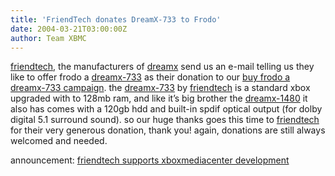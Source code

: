 ```yaml
---
title: 'FriendTech donates DreamX-733 to Frodo'
date: 2004-03-21T03:00:00Z
author: Team XBMC
---
```

[friendtech](http://www.friendtech.com/), the manufacturers of [dreamx](http://xbox.upgrade123.com/index.php) send us an e-mail telling us they like to offer frodo a [dreamx-733](http://upgrade123.com/catalog/product_info.php?cpath=32&amp;products_id=66) as their donation to our [buy frodo a dreamx-733 campaign](http://www.xboxmediaplayer.de/cgi-bin/forums/ikonboard.pl?act=st;f=1;t=2552;). the [dreamx-733](http://upgrade123.com/catalog/product_info.php?cpath=32&amp;products_id=66) by [friendtech](http://www.friendtech.com) is a standard xbox upgraded with to 128mb ram, and like it’s big brother the [dreamx-1480](http://upgrade123.com/catalog/product_info.php?cpath=32&amp;products_id=65) it also has comes with a 120gb hdd and built-in spdif optical output (for dolby digital 5.1 surround sound). so our huge thanks goes this time to [friendtech](http://www.friendtech.com/) for their very generous donation, thank you! again, donations are still always welcomed and needed.

 announcement: [friendtech supports xboxmediacenter development](http://xbox.upgrade123.com/article31.html)

 